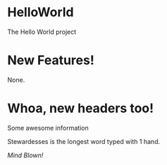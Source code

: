 HelloWorld
==========
The Hello World project

New Features!
=
None.

Whoa, new headers too!
=
Some awesome information

Stewardesses is the longest word typed with 1 hand.

*Mind Blown!*
